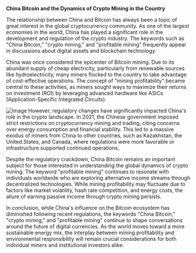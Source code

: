 **China Bitcoin and the Dynamics of Crypto Mining in the Country**

The relationship between China and Bitcoin has always been a topic of great interest in the global cryptocurrency community. As one of the largest economies in the world, China has played a significant role in the development and regulation of the crypto industry. The keywords such as "China Bitcoin," "crypto mining," and "profitable mining" frequently appear in discussions about digital assets and blockchain technology.

China was once considered the epicenter of Bitcoin mining. Due to its abundant supply of cheap electricity, particularly from renewable sources like hydroelectricity, many miners flocked to the country to take advantage of cost-effective operations. The concept of "mining profitability" became central to these activities, as miners sought ways to maximize their returns on investment (ROI) by leveraging advanced hardware like ASICs (Application-Specific Integrated Circuits).


![Image](https://github.com/user-attachments/assets/31692037-0104-4703-abd1-696b6a7dd41b)
However, regulatory changes have significantly impacted China's role in the crypto landscape. In 2021, the Chinese government imposed strict restrictions on cryptocurrency mining and trading, citing concerns over energy consumption and financial stability. This led to a massive exodus of miners from China to other countries, such as Kazakhstan, the United States, and Canada, where regulations were more favorable or infrastructure supported continued operations.

Despite the regulatory crackdown, China Bitcoin remains an important subject for those interested in understanding the global dynamics of crypto mining. The keyword "profitable mining" continues to resonate with individuals worldwide who are exploring alternative income streams through decentralized technologies. While mining profitability may fluctuate due to factors like market volatility, hash rate competition, and energy costs, the allure of earning passive income through crypto mining persists.

In conclusion, while China's influence on the Bitcoin ecosystem has diminished following recent regulations, the keywords "China Bitcoin," "crypto mining," and "profitable mining" continue to shape conversations around the future of digital currencies. As the world moves toward a more sustainable energy mix, the interplay between mining profitability and environmental responsibility will remain crucial considerations for both individual miners and institutional investors alike.